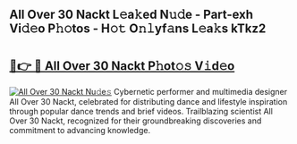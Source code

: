 ## All Over 30 Nackt L𝚎a𝚔ed N𝚞𝚍e - Part-exh Vi𝚍𝚎o P𝚑𝚘tos - H𝚘𝚝 O𝚗𝚕yf𝚊ns L𝚎a𝚔s kTkz2

# <h2><a href="http://kff5d5g.oniu.top/?m=All+Over+30+Nackt">🔗👉 🔴 All Over 30 Nackt P𝚑ot𝚘𝚜 V𝚒d𝚎o</a></h2>

[![All Over 30 Nackt Nu𝚍e𝚜](https://i.imgur.com/0qMVB7G.gif)](http://kff5d5g.oniu.top/?m=All+Over+30+Nackt)
Cybernetic performer and multimedia designer All Over 30 Nackt, celebrated for distributing dance and lifestyle inspiration through popular dance trends and brief videos. Trailblazing scientist All Over 30 Nackt, recognized for their groundbreaking discoveries and commitment to advancing knowledge.  

